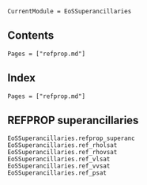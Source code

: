 ```@meta
CurrentModule = EoSSuperancillaries
```

## Contents

```@contents
Pages = ["refprop.md"]
```

## Index

```@index
Pages = ["refprop.md"]
```

## REFPROP superancillaries

```@docs
EoSSuperancillaries.refprop_superanc
EoSSuperancillaries.ref_rholsat
EoSSuperancillaries.ref_rhovsat
EoSSuperancillaries.ref_vlsat
EoSSuperancillaries.ref_vvsat
EoSSuperancillaries.ref_psat
```
